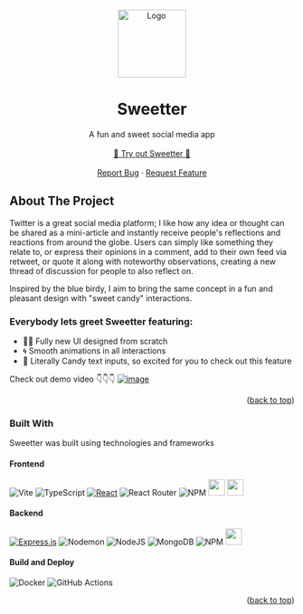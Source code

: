 <a name="readme-top"></a>

<br />
<div align="center">  
    <img src="https://github.com/rdjake/Sweetter/assets/60819667/eb37c6ec-ba09-45d4-997c-c91a1cda4de0" alt="Logo" width="120" height="120">

  <h1 align="center">Sweetter</h1>
  <p align="center">
    A fun and sweet social media app
    <br />
    <br />
    <a href="https://sweetter-client.onrender.com/welcome" >🍭 Try out Sweetter 🍭</a>
    <br />
    <br />
    <a href="https://github.com/rdjake/Sweetter/issues">Report Bug</a>
    ·
    <a href="https://github.com/othneildrew/Best-README-Template/issues">Request Feature</a>
  </p>
</div>

<!-- ABOUT THE PROJECT -->
## About The Project
Twitter is a great social media platform; I like how any idea or thought can be shared as a mini-article and instantly receive people's reflections and reactions from around the globe. 
Users can simply like something they relate to, or express their opinions in a comment, add to their own feed via retweet, or quote it along with noteworthy observations, creating a new thread of discussion for people to also reflect on.

Inspired by the blue birdy, I aim to bring the same concept in a fun and pleasant design with "sweet candy" interactions.

### Everybody lets greet Sweetter featuring:
* 👨‍🎨 Fully new UI designed from scratch
* 🌀 Smooth animations in all interactions
* 🍭 Literally Candy text inputs, so excited for you to check out this feature

Check out demo video 👇👇👇
[![image](https://github.com/rdjake/Sweetter/assets/60819667/2f5af346-656d-43d1-8e25-d2be56965112)](https://drive.google.com/file/d/1GRPLzn8nUR0ATJGKE2FltDMGE71qo8bA/preview)

<p align="right">(<a href="#readme-top">back to top</a>)</p>



### Built With

Sweetter was built using technologies and frameworks


#### Frontend
![Vite](https://img.shields.io/badge/vite-%23646CFF.svg?style=for-the-badge&logo=vite&logoColor=white)
![TypeScript](https://img.shields.io/badge/typescript-%23007ACC.svg?style=for-the-badge&logo=typescript&logoColor=white)
[![React](https://img.shields.io/badge/React-20232A?style=for-the-badge&logo=react&logoColor=61DAFB)](https://reactjs.org/)
![React Router](https://img.shields.io/badge/React_Router-CA4245?style=for-the-badge&logo=react-router&logoColor=white)
![NPM](https://img.shields.io/badge/NPM-%23CB3837.svg?style=for-the-badge&logo=npm&logoColor=white)
<img src="https://github.com/rdjake/Sweetter/assets/60819667/9239f41e-c573-42c5-a45c-f26c5d0cf812" height="29" />
<img src="https://github.com/rdjake/Sweetter/assets/60819667/0efeb763-b035-4177-95e7-3f242d58a0eb" height="29" />


#### Backend
[![Express.js](https://img.shields.io/badge/express.js-%23404d59.svg?style=for-the-badge&logo=express&logoColor=%2361DAFB)](https://expressjs.com/)
![Nodemon](https://img.shields.io/badge/NODEMON-%23323330.svg?style=for-the-badge&logo=nodemon&logoColor=%BBDEAD)
![NodeJS](https://img.shields.io/badge/node.js-6DA55F?style=for-the-badge&logo=node.js&logoColor=white)
![MongoDB](https://img.shields.io/badge/MongoDB-%234ea94b.svg?style=for-the-badge&logo=mongodb&logoColor=white)
![NPM](https://img.shields.io/badge/NPM-%23CB3837.svg?style=for-the-badge&logo=npm&logoColor=white)
<img src="https://github.com/rdjake/Sweetter/assets/60819667/5c62b0ac-d77f-4697-b03e-6853f4c033c8" height="29" />



#### Build and Deploy
![Docker](https://img.shields.io/badge/docker-%230db7ed.svg?style=for-the-badge&logo=docker&logoColor=white)
![GitHub Actions](https://img.shields.io/badge/github%20actions-%232671E5.svg?style=for-the-badge&logo=githubactions&logoColor=white)


<p align="right">(<a href="#readme-top">back to top</a>)</p>


